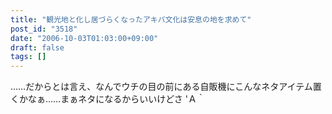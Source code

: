 ```yaml
---
title: "観光地と化し居づらくなったアキバ文化は安息の地を求めて"
post_id: "3518"
date: "2006-10-03T01:03:00+09:00"
draft: false
tags: []
---
```


……だからとは言え、なんでウチの目の前にある自販機にこんなネタアイテム置くかなぁ……まぁネタになるからいいけどさ 'Ａ｀
